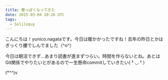 ```yaml
---
title: 春っぽくなってきた
date: 2015-03-04 10:26 UTC
tags:
  - Soliloquy
---
```


こんにちは！yunico.nagataです。今日は暖かかったですね！去年の昨日とかはぎっくり腰でしんでました（^o^）

今日は朝活できず…あまり読書が進まずつらい。時間を作らないとね。あとはGit関係でやりたいとがあるので一生懸命commitしていきたい(╹◡╹)

(*^^)v

